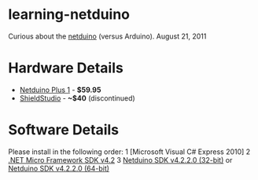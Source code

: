 # learning-netduino
Curious about the [netduino](https://www.netduino.com/) (versus Arduino). August 21, 2011

# Hardware Details
* [Netduino Plus 1](https://www.amazon.com/gp/product/B004FRZ4E6/) - **$59.95**
* [ShieldStudio](http://shieldstudio.com/) - **~$40** (discontinued)

# Software Details
Please install in the following order:
1 [Microsoft Visual C# Express 2010]
2 [.NET Micro Framework SDK v4.2](http://static.netduino.com/downloads/MicroFrameworkSDK_NETMF42_QFE2.MSI)
3 [Netduino SDK v4.2.2.0 (32-bit)](http://static.netduino.com/downloads/netduinosdk_32bit_NETMF42.exe) or [Netduino SDK v4.2.2.0 (64-bit)](http://static.netduino.com/downloads/netduinosdk_64bit_NETMF42.exe)

